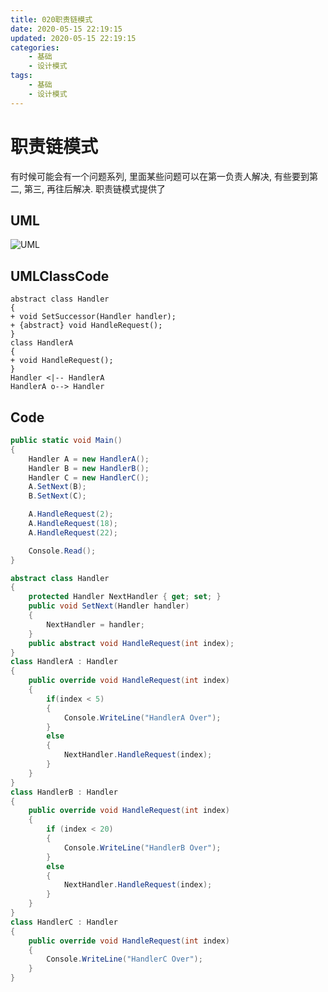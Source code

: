 ```yaml
---
title: 020职责链模式
date: 2020-05-15 22:19:15
updated: 2020-05-15 22:19:15
categories:
	- 基础
	- 设计模式
tags: 
	- 基础
	- 设计模式
---
```

# 职责链模式

有时候可能会有一个问题系列, 里面某些问题可以在第一负责人解决, 有些要到第二, 第三, 再往后解决. 职责链模式提供了
<!--more-->
## UML

![UML](http://www.plantuml.com/plantuml/png/SoWkIImgAStDuKfCAYufIamkKKZEIImkLl18p4l9IItYgkRILYZBpqnH24uj2IvDJaujBiulqe3AAcH0Q4rheAfgc0cr40qGDK6fXQMfnIKQG2MrN2X6EuBCngaKPeDDZQukGWUCeP2lgsi7TwD3QbuAq0i0)

## UMLClassCode

```
abstract class Handler
{
+ void SetSuccessor(Handler handler);
+ {abstract} void HandleRequest();
}
class HandlerA
{
+ void HandleRequest();
}
Handler <|-- HandlerA
HandlerA o--> Handler
```

## Code

```C#
public static void Main()
{
    Handler A = new HandlerA();
    Handler B = new HandlerB();
    Handler C = new HandlerC();
    A.SetNext(B);
    B.SetNext(C);

    A.HandleRequest(2);
    A.HandleRequest(18);
    A.HandleRequest(22);

    Console.Read();
}

abstract class Handler
{
    protected Handler NextHandler { get; set; }
    public void SetNext(Handler handler)
    {
        NextHandler = handler;
    }
    public abstract void HandleRequest(int index);
}
class HandlerA : Handler
{
    public override void HandleRequest(int index)
    {
        if(index < 5)
        {
            Console.WriteLine("HandlerA Over");
        }
        else
        {
            NextHandler.HandleRequest(index);
        }
    }
}
class HandlerB : Handler
{
    public override void HandleRequest(int index)
    {
        if (index < 20)
        {
            Console.WriteLine("HandlerB Over");
        }
        else
        {
            NextHandler.HandleRequest(index);
        }
    }
}
class HandlerC : Handler
{
    public override void HandleRequest(int index)
    {
        Console.WriteLine("HandlerC Over");
    }
}
```